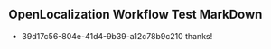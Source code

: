 ## OpenLocalization Workflow Test MarkDown
* 39d17c56-804e-41d4-9b39-a12c78b9c210 thanks!

<!--HONumber=Nov16_HO2-->


